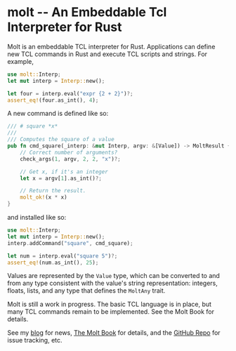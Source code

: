 # molt -- An Embeddable Tcl Interpreter for Rust

Molt is an embeddable TCL interpreter for Rust.  Applications can define new TCL
commands in Rust and execute TCL scripts and strings.  For example,

```rust
use molt::Interp;
let mut interp = Interp::new();

let four = interp.eval("expr {2 + 2}")?;
assert_eq!(four.as_int(), 4);
```

A new command is defined like so:

```rust
/// # square *x*
///
/// Computes the square of a value
pub fn cmd_square(_interp: &mut Interp, argv: &[Value]) -> MoltResult {
    // Correct number of arguments?
    check_args(1, argv, 2, 2, "x")?;

    // Get x, if it's an integer
    let x = argv[1].as_int()?;

    // Return the result.
    molt_ok!(x * x)
}
```

and installed like so:

```rust
use molt::Interp;
let mut interp = Interp::new();
interp.addCommand("square", cmd_square);

let num = interp.eval("square 5")?;
assert_eq!(num.as_int(), 25);
```

Values are represented by the `Value` type, which can be converted to and from any type consistent
with the value's string representation: integers, floats, lists, and any type that defines the
`MoltAny` trait.

Molt is still a work in progress.  The basic TCL language is in place, but many TCL commands
remain to be implemented.  See the Molt Book for details.

See my [blog](https://wduquette.github.io/) for news,
[The Molt Book](https://wduquette.github.io/molt/) for details, and
the [GitHub Repo](https://github.com/wjduquette/molt) for issue tracking, etc.
